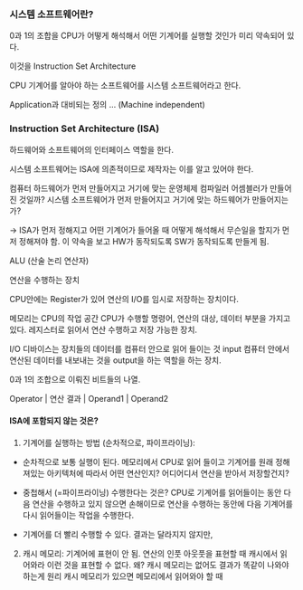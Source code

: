 
### 시스템 소프트웨어란? 

0과 1의 조합을 CPU가 어떻게 해석해서 어떤 기계어를 실행할 것인가 미리 약속되어 있다. 

이것을 Instruction Set Architecture

CPU 기계어를 알아야 하는 소프트웨어를 시스템 소프트웨어라고 한다. 

Application과 대비되는 정의 ... (Machine independent)

### Instruction Set Architecture (ISA)

하드웨어와 소프트웨어의 인터페이스 역할을 한다. 

시스템 소프트웨어는 ISA에 의존적이므로 제작자는 이를 알고 있어야 한다. 

컴퓨터 하드웨어가 먼저 만들어지고 거기에 맞는 운영체제 컴파일러 어셈블러가 만들어진 것일까? 시스템 소프트웨어가 먼저 만들어지고 거기에 맞는 하드웨어가 만들어지는가? 

-> ISA가 먼저 정해지고 어떤 기계어가 들어올 때 어떻게 해석해서 무슨일을 할지가 먼저 정해져야 함. 이 약속을 보고 HW가 동작되도록 SW가 동작되도록 만들게 됨.

ALU (산술 논리 연산자)

연산을 수행하는 장치

CPU안에는 Register가 있어 연산의 I/O를 임시로 저장하는 장치이다. 

메모리는 CPU의 작업 공간 CPU가 수행할 명령어, 연산의 대상, 데이터 부분을 가지고 있다. 레지스터로 읽어서 연산 수행하고 저장 가능한 장치.

I/O 디바이스는 장치들의 데이터를 컴퓨터 안으로 읽어 들이는 것 input 컴퓨터 안에서 연산된 데이터를 내보내는 것을 output을 하는 역할을 하는 장치.

0과 1의 조합으로 이뤄진 비트들의 나열. 

Operator | 연산 결과 | Operand1 | Operand2

#### ISA에 포함되지 않는 것은? 

1. 기계어를 실행하는 방법 (순차적으로, 파이프라이닝): 

- 순차적으로 보통 실행이 된다. 메모리에서 CPU로 읽어 들이고 기계어를 원래 정해져있는 아키텍처에 따라서 어떤 연산인지? 어디어디서 연산을 받아서 저장할건지? 

- 중첩해서 (=파이프라이닝) 수행한다는 것은? CPU로 기계어를 읽어들이는 동안 다음 연산을 수행하고 있지 않으면 손해이므로 연산을 수행하는 동안에 다음 기계어를 다시 읽어들이는 작업을 수행한다. 

- 기계어를 더 빨리 수행할 수 있다. 결과는 달라지지 않지만, 

2. 캐시 메모리: 기계어에 표현이 안 됨. 연산의 인풋 아웃풋을 표현할 때 캐시에서 읽어와라 이런 것을 표현할 수 없다. 왜? 캐시 메모리는 없어도 결과가 똑같이 나와야 하는게 원리 캐시 메모리가 있으면 메모리에서 읽어와야 할 때 

